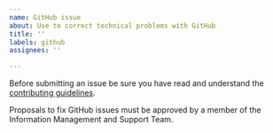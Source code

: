 ```yaml
---
name: GitHub issue
about: Use to correct technical problems with GitHub
title: ''
labels: github
assignees: ''

---
```


Before submitting an issue be sure you have read and understand the [contributing guidelines](https://github.com/cf-convention/cf-convention.github.io/blob/master/CONTRIBUTING.md).

Proposals to fix GitHub issues must be approved by a member of the Information Management and Support Team.
